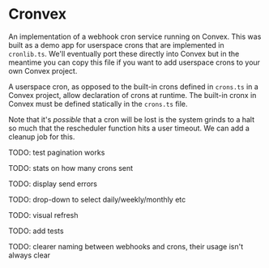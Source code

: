 # Cronvex

An implementation of a webhook cron service running on Convex. This was built as
a demo app for userspace crons that are implemented in `cronlib.ts`. We'll
eventually port these directly into Convex but in the meantime you can copy this
file if you want to add userspace crons to your own Convex project.

A userspace cron, as opposed to the built-in crons defined in `crons.ts` in a
Convex project, allow declaration of crons at runtime. The built-in cronx in
Convex must be defined statically in the `crons.ts` file.

Note that it's _possible_ that a cron will be lost is the system grinds to a
halt so much that the rescheduler function hits a user timeout. We can add a
cleanup job for this.

TODO: test pagination works

TODO: stats on how many crons sent

TODO: display send errors

TODO: drop-down to select daily/weekly/monthly etc

TODO: visual refresh

TODO: add tests

TODO: clearer naming between webhooks and crons, their usage isn't always clear
